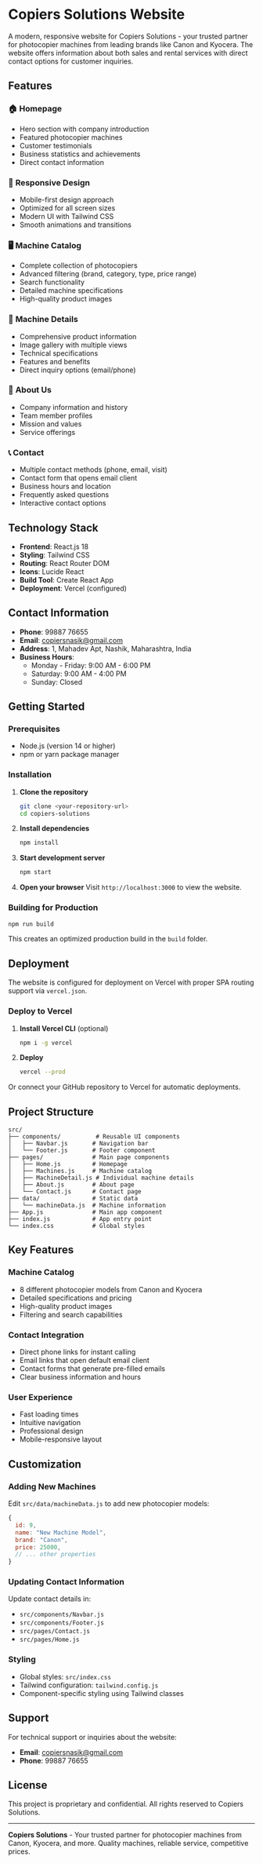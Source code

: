 # Copiers Solutions Website

A modern, responsive website for Copiers Solutions - your trusted partner for photocopier machines from leading brands like Canon and Kyocera. The website offers information about both sales and rental services with direct contact options for customer inquiries.

## Features

### 🏠 **Homepage**
- Hero section with company introduction
- Featured photocopier machines
- Customer testimonials
- Business statistics and achievements
- Direct contact information

### 📱 **Responsive Design**
- Mobile-first design approach
- Optimized for all screen sizes
- Modern UI with Tailwind CSS
- Smooth animations and transitions

### 🖥️ **Machine Catalog**
- Complete collection of photocopiers
- Advanced filtering (brand, category, type, price range)
- Search functionality
- Detailed machine specifications
- High-quality product images

### 📄 **Machine Details**
- Comprehensive product information
- Image gallery with multiple views
- Technical specifications
- Features and benefits
- Direct inquiry options (email/phone)

### 👥 **About Us**
- Company information and history
- Team member profiles
- Mission and values
- Service offerings

### 📞 **Contact**
- Multiple contact methods (phone, email, visit)
- Contact form that opens email client
- Business hours and location
- Frequently asked questions
- Interactive contact options

## Technology Stack

- **Frontend**: React.js 18
- **Styling**: Tailwind CSS
- **Routing**: React Router DOM
- **Icons**: Lucide React
- **Build Tool**: Create React App
- **Deployment**: Vercel (configured)

## Contact Information

- **Phone**: 99887 76655
- **Email**: copiersnasik@gmail.com
- **Address**: 1, Mahadev Apt, Nashik, Maharashtra, India
- **Business Hours**: 
  - Monday - Friday: 9:00 AM - 6:00 PM
  - Saturday: 9:00 AM - 4:00 PM
  - Sunday: Closed

## Getting Started

### Prerequisites
- Node.js (version 14 or higher)
- npm or yarn package manager

### Installation

1. **Clone the repository**
   ```bash
   git clone <your-repository-url>
   cd copiers-solutions
   ```

2. **Install dependencies**
   ```bash
   npm install
   ```

3. **Start development server**
   ```bash
   npm start
   ```

4. **Open your browser**
   Visit `http://localhost:3000` to view the website.

### Building for Production

```bash
npm run build
```

This creates an optimized production build in the `build` folder.

## Deployment

The website is configured for deployment on Vercel with proper SPA routing support via `vercel.json`.

### Deploy to Vercel

1. **Install Vercel CLI** (optional)
   ```bash
   npm i -g vercel
   ```

2. **Deploy**
   ```bash
   vercel --prod
   ```

Or connect your GitHub repository to Vercel for automatic deployments.

## Project Structure

```
src/
├── components/          # Reusable UI components
│   ├── Navbar.js       # Navigation bar
│   └── Footer.js       # Footer component
├── pages/              # Main page components
│   ├── Home.js         # Homepage
│   ├── Machines.js     # Machine catalog
│   ├── MachineDetail.js # Individual machine details
│   ├── About.js        # About page
│   └── Contact.js      # Contact page
├── data/               # Static data
│   └── machineData.js  # Machine information
├── App.js              # Main app component
├── index.js            # App entry point
└── index.css           # Global styles
```

## Key Features

### Machine Catalog
- 8 different photocopier models from Canon and Kyocera
- Detailed specifications and pricing
- High-quality product images
- Filtering and search capabilities

### Contact Integration
- Direct phone links for instant calling
- Email links that open default email client
- Contact forms that generate pre-filled emails
- Clear business information and hours

### User Experience
- Fast loading times
- Intuitive navigation
- Professional design
- Mobile-responsive layout

## Customization

### Adding New Machines
Edit `src/data/machineData.js` to add new photocopier models:

```javascript
{
  id: 9,
  name: "New Machine Model",
  brand: "Canon",
  price: 25000,
  // ... other properties
}
```

### Updating Contact Information
Update contact details in:
- `src/components/Navbar.js`
- `src/components/Footer.js`
- `src/pages/Contact.js`
- `src/pages/Home.js`

### Styling
- Global styles: `src/index.css`
- Tailwind configuration: `tailwind.config.js`
- Component-specific styling using Tailwind classes

## Support

For technical support or inquiries about the website:
- **Email**: copiersnasik@gmail.com
- **Phone**: 99887 76655

## License

This project is proprietary and confidential. All rights reserved to Copiers Solutions.

---

**Copiers Solutions** - Your trusted partner for photocopier machines from Canon, Kyocera, and more. Quality machines, reliable service, competitive prices. 